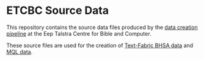 # ETCBC Source Data

This repository contains the source data files produced by the [data creation pipeline](http://www.etcbc.nl/datacreation) at the Eep Talstra Centre for Bible and Computer.

These source files are used for the creation of [Text-Fabric BHSA data](https://github.com/ETCBC/bhsa) and [MQL data](https://github.com/ETCBC/shebanq/wiki).
